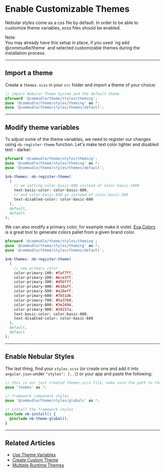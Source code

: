 # Enable Customizable Themes

Nebular styles come as a css file by default.
In order to be able to customize theme variables, scss files should be enabled.

<div class="note note-info section-end">
  <div class="note-title">Note</div>
  <div class="note-body">
    You may already have this setup in place, if you used `ng add @commudle/theme` and selected customizable themes during the installation process.
  </div>
</div>
<hr>

## Import a theme

Create a `themes.scss` in your `src` folder and import a theme of your choice:

```scss
// import Nebular Theme System and the default theme
@forward '@commudle/theme/styles/theming';
@use '@commudle/theme/styles/theming' as *;
@use '@commudle/theme/styles/themes/default';
```

<hr>

## Modify theme variables

To adjust some of the theme variables, we need to register our changes using `nb-register-theme` function.
Let's make text color lighter and disabled text - darker:

```scss
@forward '@commudle/theme/styles/theming';
@use '@commudle/theme/styles/theming' as *;
@use '@commudle/theme/styles/themes/default';

$nb-themes: nb-register-theme(
  (
    // we setting color-basic-800 instead of color-basic-1000
    text-basic-color: color-basic-800,
    // and color-basic-600 as instead of color-basic-500
    text-disabled-color: color-basic-600
  ),
  default,
  default
);
```

We can also modify a primary color, for example make it violet.
[Eva Colors](https://colors.eva.design?utm_campaign=eva_design%20-%20eva%20colors%20-%20nebular%20docs%20link&utm_source=nebular&utm_medium=referral&utm_content=enable_customizable_theme_primary_color) is a great tool to generate colors pallet from a given brand color.

```scss
@forward '@commudle/theme/styles/theming';
@use '@commudle/theme/styles/theming' as *;
@use '@commudle/theme/styles/themes/default';

$nb-themes: nb-register-theme(
  (
    // new primary color
    color-primary-100: #faf7ff,
    color-primary-200: #ece3ff,
    color-primary-300: #d5bfff,
    color-primary-400: #b18aff,
    color-primary-500: #a16eff,
    color-primary-600: #7b51db,
    color-primary-700: #5a37b8,
    color-primary-800: #3e2494,
    color-primary-900: #29157a,
    text-basic-color: color-basic-800,
    text-disabled-color: color-basic-600
  ),
  default,
  default
);
```

<hr>

## Enable Nebular Styles

The last thing, find your `styles.scss` (or create one and add it into `angular.json` under `"styles": [..]`) or your app and paste the following:

```scss
// this is our just created themes.scss file, make sure the path to the file is correct
@use 'themes' as *;

// framework component styles
@use '@commudle/theme/styles/globals' as *;

// install the framework styles
@include nb-install() {
  @include nb-theme-global();
}
```

<hr>

## Related Articles

- [Use Theme Variables](docs/design-system/use-theme-variables)
- [Create Custom Theme](docs/design-system/create-custom-theme)
- [Multiple Runtime Themes](docs/design-system/enable-multiple-runtime-themes)
